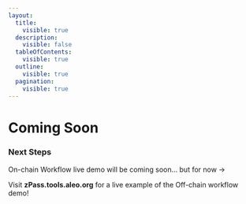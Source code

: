 ```yaml
---
layout:
  title:
    visible: true
  description:
    visible: false
  tableOfContents:
    visible: true
  outline:
    visible: true
  pagination:
    visible: true
---
```


# Coming Soon

### **Next Steps**

On-chain Workflow live demo will be coming soon... but for now ->

Visit **zPass.tools.aleo.org** for a live example of the Off-chain workflow demo!
